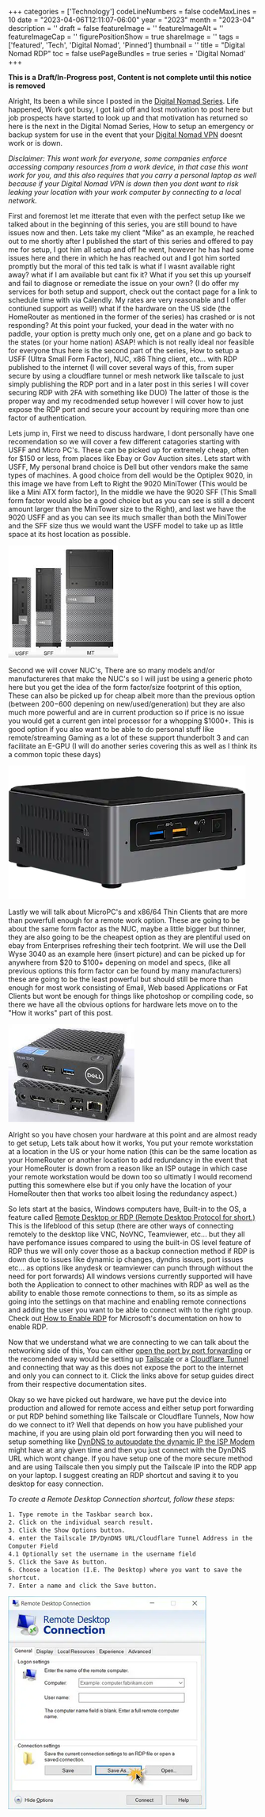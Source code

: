 ﻿+++
categories = ['Technology']
codeLineNumbers = false
codeMaxLines = 10
date = "2023-04-06T12:11:07-06:00"
year = "2023"
month = "2023-04"
description = ''
draft = false
featureImage = ''
featureImageAlt = ''
featureImageCap = ''
figurePositionShow = true
shareImage = ''
tags = ['featured', 'Tech', 'Digital Nomad', 'Pinned']
thumbnail = ''
title = "Digital Nomad RDP"
toc = false
usePageBundles = true
series = 'Digital Nomad'
+++

**This is a Draft/In-Progress post, Content is not complete until this notice is removed**

Alright, Its been a while since I posted in the [Digital Nomad Series](https://techrelay.xyz/series/digital-nomad/). Life happened, Work got busy, I got laid off and lost motivation to post here but job prospects have started to look up and that motivation has returned so here is the next in the Digital Nomad Series, How to setup an emergency or backup system for use in the event that your [Digital Nomad VPN](https://techrelay.xyz/post/digital-nomad-rdp/) doesnt work or is down. 

*Disclaimer: This wont work for everyone, some companies enforce accessing company resources from a work device, in that case this wont work for you, and this also requires that you carry a personal laptop as well because if your Digital Nomad VPN is down then you dont want to risk leaking your location with your work computer by connecting to a local network.* 

First and foremost let me itterate that even with the perfect setup like we talked about in the beginning of this series, you are still bound to have issues now and then. Lets take my client "Mike" as an example, he reached out to me shortly after I published the start of this series and offered to pay me for setup, I got him all setup and off he went, however he has had some issues here and there in which he has reached out and I got him sorted promptly but the moral of this ted talk is what if I wasnt available right away? what if I am available but cant fix it? What if you set this up yourself and fail to diagnose or remediate the issue on your own? (I do offer my services for both setup and support, check out the contact page for a link to schedule time with via Calendly. My rates are very reasonable and I offer contiuned support as well!) what if the hardware on the US side (the HomeRouter as mentioned in the former of the series) has crashed or is not responding? At this point your fucked, your dead in the water with no paddle, your option is pretty much only one, get on a plane and go back to the states (or your home nation) ASAP! which is not really ideal nor feasible for everyone thus here is the second part of the series, How to setup a USFF (Ultra Small Form Factor), NUC, x86 Thing client, etc... with RDP published to the internet (I will cover several ways of this, from super secure by using a cloudflare tunnel or mesh network like tailscale to just simply publishing the RDP port and in a later post in this series I will cover securing RDP with 2FA with something like DUO) The latter of those is the proper way and my recodmended setup however I will cover how to just expose the RDP port and secure your account by requiring more than one factor of authentication. 

Lets jump in, First we need to discuss hardware, I dont personally have one recomendation so we will cover a few different catagories starting with USFF and Micro PC's. These can be picked up for extremely cheap, often for $150 or less, from places like Ebay or Gov Auction sites. Lets start with USFF, My personal brand choice is Dell but other vendors make the same types of machines. A good choice from dell would be the Optiplex 9020, in this image we have from Left to Right the 9020 MiniTower (This would be like a Mini ATX form factor), In the middle we have the 9020 SFF (This Small form factor would also be a good choice but as you can see is still a decent amount larger than the MiniTower size to the Right), and last we have the 9020 USFF and as you can see its much smaller than both the MiniTower and the SFF size thus we would want the USFF model to take up as little space at its host location as possible. 

![Dell Optiplex](optiplex.jpg)

Second we will cover NUC's, There are so many models and/or manufactureres that make the NUC's so I will just be using a generic photo here but you get the idea of the form factor/size footprint of this option, These can also be picked up for cheap albeit more than the previous option (between $200-$600 depening on new/used/generation) but they are also much more powerful and are in current production so if price is no issue you would get a current gen intel processor for a whopping $1000+. This is good option if you also want to be able to do personal stuff like remote/streaming Gaming as a lot of these support thunderbolt 3 and can facilitate an E-GPU (I will do another series covering this as well as I think its a common topic these days)

![Intel NUC](nuc.png)

Lastly we will talk about MicroPC's and x86/64 Thin Clients that are more than powerfull enough for a remote work option. These are going to be about the same form factor as the NUC, maybe a little bigger but thinner, they are also going to be the cheapest option as they are plentiful used on ebay from Enterprises refreshing their tech footprint. We will use the Dell Wyse 3040 as an example here (insert picture) and can be picked up for anywhere from $20 to $100+ depening on model and specs, (like all previous options this form factor can be found by many manufacturers) these are going to be the least powerful but should still be more than enough for most work consisting of Email, Web based Applications or Fat Clients but wont be enough for things like photoshop or compiling code, so there we have all the obvious options for hardware lets move on to the "How it works" part of this post. 

![Dell Wyse 3040](wyse3040.jpg)

Alright so you have chosen your hardware at this point and are almost ready to get setup, Lets talk about how it works, You put your remote workstation at a location in the US or your home nation (this can be the same location as your HomeRouter or another location to add redundancy in the event that your HomeRouter is down from a reason like an ISP outage in which case your remote workstation would be down too so ultimatly I would recomend putting this somewhere else but if you only have the location of your HomeRouter then that works too albeit losing the redundancy aspect.)

So lets start at the basics, Windows computers have, Built-in to the OS, a feature called [Remote Desktop or RDP (Remote Desktop Protocol for short.)](https://en.wikipedia.org/wiki/Remote_Desktop_Protocol) This is the lifeblood of this setup (there are other ways of connecting remotely to the desktop like VNC, NoVNC, Teamviewer, etc... but they all have perfomance issues compared to using the built-in OS level feature of RDP thus we will only cover those as a backup connection method if RDP is down due to issues like dynamic ip changes, dyndns issues, port issues etc... as options like anydesk or teamviewer can punch through without the need for port forwards) All windows versions currently supported will have both the Application to connect to other machines with RDP as well as the ability to enable those remote connections to them, so its as simple as going into the settings on that machine and enabling remote connections and adding the user you want to be able to connect with to the right group. Check out [How to Enable RDP](https://learn.microsoft.com/en-us/windows-server/remote/remote-desktop-services/clients/remote-desktop-allow-access) for Microsoft's documentation on how to enable RDP.

Now that we understand what we are connecting to we can talk about the networking side of this, You can either [open the port by port forwarding](https://learn.microsoft.com/en-us/windows-server/remote/remote-desktop-services/clients/remote-desktop-allow-outside-access) or the recomended way would be setting up [Tailscale](https://tailscale.com/kb/1017/install/) or a [Cloudflare Tunnel](https://developers.cloudflare.com/cloudflare-one/connections/connect-apps/install-and-setup/tunnel-guide/) and connecting that way as this does not expose the port to the internet and only you can connect to it. Click the links above for setup guides direct from their respective documentation sites.

Okay so we have picked out hardware, we have put the device into production and allowed for remote access and either setup port forwarding or put RDP behind something like Tailscale or Cloudflare Tunnels, Now how do we connect to it? Well that depends on how you have published your machine, if you are using plain old port forwarding then you will need to setup something like [DynDNS to autoupdate the dynamic IP the ISP Modem](https://help.dyn.com/remote-access/getting-started-with-remote-access/) might have at any given time and then you just connect with the DynDNS URL which wont change. If you have setup one of the more secure method and are using Tailscale then you simply put the Tailscale IP into the RDP app on your laptop. I suggest creating an RDP shortcut and saving it to you desktop for easy connection.

*To create a Remote Desktop Connection shortcut, follow these steps:*

    1. Type remote in the Taskbar search box.
    2. Click on the individual search result.
    3. Click the Show Options button.
    4. enter the Tailscale IP/DynDNS URL/Cloudflare Tunnel Address in the Computer Field
    4.1 Optionally set the username in the username field
    5. Click the Save As button.
    6. Choose a location (I.E. The Desktop) where you want to save the shortcut.
    7. Enter a name and click the Save button.
![RDP Shortcut](rdpshortcut.webp)
